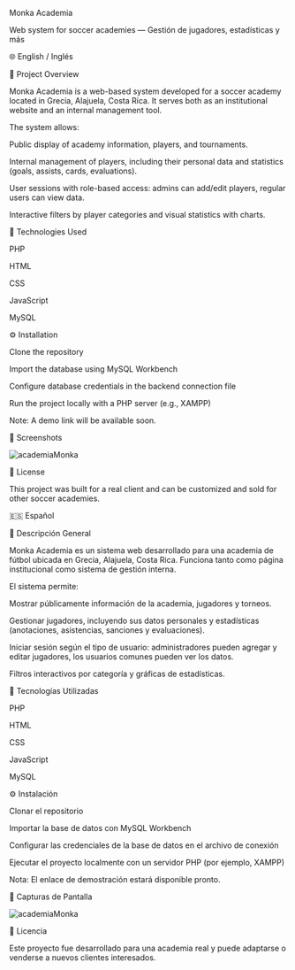 Monka Academia

Web system for soccer academies — Gestión de jugadores, estadísticas y más

🌐 English / Inglés

💼 Project Overview

Monka Academia is a web-based system developed for a soccer academy located in Grecia, Alajuela, Costa Rica. It serves both as an institutional website and an internal management tool.

The system allows:

Public display of academy information, players, and tournaments.

Internal management of players, including their personal data and statistics (goals, assists, cards, evaluations).

User sessions with role-based access: admins can add/edit players, regular users can view data.

Interactive filters by player categories and visual statistics with charts.

🧰 Technologies Used

PHP

HTML

CSS

JavaScript

MySQL

⚙️ Installation

Clone the repository

Import the database using MySQL Workbench

Configure database credentials in the backend connection file

Run the project locally with a PHP server (e.g., XAMPP)

Note: A demo link will be available soon.

📸 Screenshots

![academiaMonka](https://github.com/user-attachments/assets/4ff9f611-93fa-447b-904a-afec786525b6)

📄 License

This project was built for a real client and can be customized and sold for other soccer academies.

🇪🇸 Español

💼 Descripción General

Monka Academia es un sistema web desarrollado para una academia de fútbol ubicada en Grecia, Alajuela, Costa Rica. Funciona tanto como página institucional como sistema de gestión interna.

El sistema permite:

Mostrar públicamente información de la academia, jugadores y torneos.

Gestionar jugadores, incluyendo sus datos personales y estadísticas (anotaciones, asistencias, sanciones y evaluaciones).

Iniciar sesión según el tipo de usuario: administradores pueden agregar y editar jugadores, los usuarios comunes pueden ver los datos.

Filtros interactivos por categoría y gráficas de estadísticas.

🧰 Tecnologías Utilizadas

PHP

HTML

CSS

JavaScript

MySQL

⚙️ Instalación

Clonar el repositorio

Importar la base de datos con MySQL Workbench

Configurar las credenciales de la base de datos en el archivo de conexión

Ejecutar el proyecto localmente con un servidor PHP (por ejemplo, XAMPP)

Nota: El enlace de demostración estará disponible pronto.

📸 Capturas de Pantalla

![academiaMonka](https://github.com/user-attachments/assets/4ff9f611-93fa-447b-904a-afec786525b6)

📄 Licencia

Este proyecto fue desarrollado para una academia real y puede adaptarse o venderse a nuevos clientes interesados.

